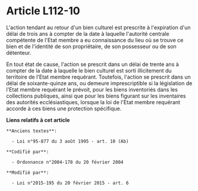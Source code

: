 # Article L112-10

L'action tendant au retour d'un bien culturel est prescrite à l'expiration d'un délai          de trois ans à compter de la
date à laquelle l'autorité centrale compétente de l'Etat membre a eu connaissance du lieu où se trouve ce bien et de
l'identité de son propriétaire, de son possesseur ou de son détenteur. 

En tout état de cause, l'action se prescrit dans un délai de trente ans à compter de la date à laquelle le bien culturel est
sorti illicitement du territoire de l'Etat membre requérant. Toutefois, l'action se prescrit dans un délai de soixante-quinze
ans, ou demeure imprescriptible si la législation de l'Etat membre requérant le prévoit, pour les biens inventoriés dans les
collections publiques, ainsi que pour les biens figurant sur les inventaires des autorités ecclésiastiques, lorsque la loi de
l'Etat membre requérant accorde à ces biens une protection spécifique.

**Liens relatifs à cet article**

	**Anciens textes**:

	  - Loi n°95-877 du 3 août 1995 - art. 10 (Ab)

	**Codifié par**:

	  - Ordonnance n°2004-178 du 20 février 2004

	**Modifié par**:

	  - Loi n°2015-195 du 20 février 2015 - art. 6
